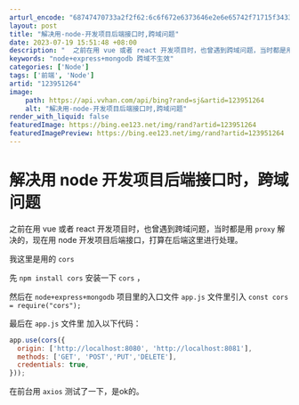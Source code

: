 ```yaml
---
arturl_encode: "68747470733a2f2f62:6c6f672e6373646e2e6e65742f71715f34333635323439322f:61727469636c652f64657461696c732f313233393531323634"
layout: post
title: "解决用-node-开发项目后端接口时,跨域问题"
date: 2023-07-19 15:51:48 +08:00
description: "  之前在用 vue 或者 react 开发项目时，也曾遇到跨域问题，当时都是用 proxy解决的，"
keywords: "node+express+mongodb 跨域不生效"
categories: ['Node']
tags: ['前端', 'Node']
artid: "123951264"
image:
    path: https://api.vvhan.com/api/bing?rand=sj&artid=123951264
    alt: "解决用-node-开发项目后端接口时,跨域问题"
render_with_liquid: false
featuredImage: https://bing.ee123.net/img/rand?artid=123951264
featuredImagePreview: https://bing.ee123.net/img/rand?artid=123951264
---
```


# 解决用 node 开发项目后端接口时，跨域问题

之前在用 vue 或者 react 开发项目时，也曾遇到跨域问题，当时都是用
`proxy`
解决的，现在用 node 开发项目后端接口，打算在后端这里进行处理。

我这里是用的
`cors`

先
`npm install cors`
安装一下
`cors`
，

然后在
`node+express+mongodb`
项目里的入口文件
`app.js`
文件里引入
`const cors = require("cors");`

最后在
`app.js`
文件里 加入以下代码：

```javascript
app.use(cors({
  origin: ['http://localhost:8080', 'http://localhost:8081'],
  methods: ['GET', 'POST','PUT','DELETE'],
  credentials: true,
}));

```

在前台用
`axios`
测试了一下，是ok的。